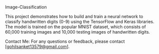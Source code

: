 Image-Classification

This project demonstrates how to build and train a neural network to classify handwritten digits (0-9) using the TensorFlow and Keras libraries. The model is trained on the popular MNIST dataset, which consists of 60,000 training images and 10,000 testing images of handwritten digits.

Contact Me: For any questions or feedback, please contact [gohilsanket13579@gmail.com].
